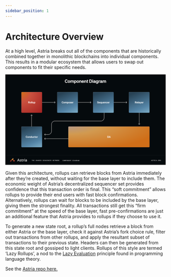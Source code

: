 ```yaml
---
sidebar_position: 1
---
```


# Architecture Overview

At a high level, Astria breaks out all of the components that are historically
combined together in monolithic blockchains into individual components. This
results in a modular ecosystem that allows users to swap out components to fit
their specific needs.

![Astria Architecture](../assets/astria-architecture.png)

Given this architecture, rollups can retrieve blocks from Astria immediately after they’re created, without waiting for the base layer to include them. The economic weight of Astria’s decentralized sequencer set provides confidence that this transaction order is final. This “soft commitment” allows rollups to provide their end users with fast block confirmations. Alternatively, rollups can wait for blocks to be included by the base layer, giving them the strongest finality. All transactions still get this “firm commitment” at the speed of the base layer, fast pre-confirmations are just an additional feature that Astria provides to rollups if they choose to use it.

To generate a new state root, a rollup’s full nodes retrieve a block from either
Astria or the base layer, check it against Astria’s fork choice rule, filter out
transactions from other rollups, and apply the resultant subset of transactions
to their previous state. Headers can then be generated from this state root and
gossiped to light clients. Rollups of this style are termed ‘Lazy Rollups’, a
nod to the [Lazy
Evaluation](https://en.wikipedia.org/wiki/Lazy_evaluation?ref=blog.astria.org)
principle found in programming language theory.

See the [Astria repo here.](https://github.com/astriaorg/astria)

